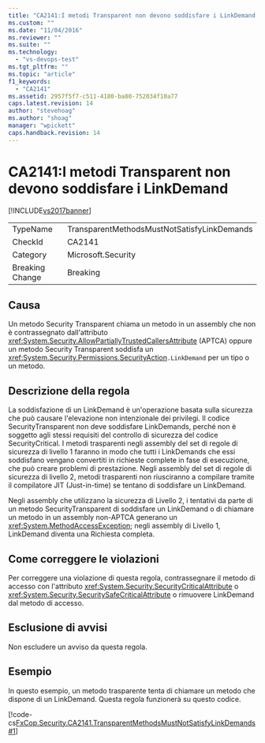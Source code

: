 ```yaml
---
title: "CA2141:I metodi Transparent non devono soddisfare i LinkDemand | Microsoft Docs"
ms.custom: ""
ms.date: "11/04/2016"
ms.reviewer: ""
ms.suite: ""
ms.technology: 
  - "vs-devops-test"
ms.tgt_pltfrm: ""
ms.topic: "article"
f1_keywords: 
  - "CA2141"
ms.assetid: 2957f5f7-c511-4180-ba80-752034f10a77
caps.latest.revision: 14
author: "stevehoag"
ms.author: "shoag"
manager: "wpickett"
caps.handback.revision: 14
---
```

# CA2141:I metodi Transparent non devono soddisfare i LinkDemand
[!INCLUDE[vs2017banner](../code-quality/includes/vs2017banner.md)]

|||  
|-|-|  
|TypeName|TransparentMethodsMustNotSatisfyLinkDemands|  
|CheckId|CA2141|  
|Category|Microsoft.Security|  
|Breaking Change|Breaking|  
  
## Causa  
 Un metodo Security Transparent chiama un metodo in un assembly che non è contrassegnato dall'attributo <xref:System.Security.AllowPartiallyTrustedCallersAttribute> \(APTCA\) oppure un metodo Security Transparent soddisfa un <xref:System.Security.Permissions.SecurityAction>`.LinkDemand` per un tipo o un metodo.  
  
## Descrizione della regola  
 La soddisfazione di un LinkDemand è un'operazione basata sulla sicurezza che può causare l'elevazione non intenzionale dei privilegi.  Il codice SecurityTransparent non deve soddisfare LinkDemands, perché non è soggetto agli stessi requisiti del controllo di sicurezza del codice SecurityCritical.  I metodi trasparenti negli assembly del set di regole di sicurezza di livello 1 faranno in modo che tutti i LinkDemands che essi soddisfano vengano convertiti in richieste complete in fase di esecuzione, che può creare problemi di prestazione.  Negli assembly del set di regole di sicurezza di livello 2, metodi trasparenti non riusciranno a compilare tramite il compilatore JIT \(Just\-in\-time\) se tentano di soddisfare un LinkDemand.  
  
 Negli assembly che utilizzano la sicurezza di Livello 2, i tentativi da parte di un metodo SecurityTransparent di soddisfare un LinkDemand o di chiamare un metodo in un assembly non\-APTCA generano un <xref:System.MethodAccessException>; negli assembly di Livello 1, LinkDemand diventa una Richiesta completa.  
  
## Come correggere le violazioni  
 Per correggere una violazione di questa regola, contrassegnare il metodo di accesso con l'attributo <xref:System.Security.SecurityCriticalAttribute> o <xref:System.Security.SecuritySafeCriticalAttribute> o rimuovere LinkDemand dal metodo di accesso.  
  
## Esclusione di avvisi  
 Non escludere un avviso da questa regola.  
  
## Esempio  
 In questo esempio, un metodo trasparente tenta di chiamare un metodo che dispone di un LinkDemand.  Questa regola funzionerà su questo codice.  
  
 [!code-cs[FxCop.Security.CA2141.TransparentMethodsMustNotSatisfyLinkDemands#1](../code-quality/codesnippet/CSharp/ca2141-transparent-methods-must-not-satisfy-linkdemands_1.cs)]